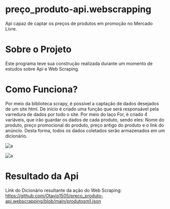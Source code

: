 # preço_produto-api.webscrapping
Api capaz de captar os preços de produtos em promoção no Mercado Livre.

# Sobre o Projeto
Este programa teve sua construção realizada durante um momento de estudos sobre Api e Web Scraping.

# Como Funciona?
Por meio da biblioteca scrapy, é possível a captação de dados desejados de um site html. De início é criado uma função que será responsável pela varredura de dados por todo o site. Por meio do laço For, é criado 4 variáveis, que irão guardar os dados de cada produto, sendo eles: Nome do produto, preço promocional do produto, preço antigo do produto e o link do anúncio. Desta forma, todos os dados coletados serão armazenados em um dicionário.

![a](https://user-images.githubusercontent.com/84475339/165993520-614c659f-a48d-4640-8aaf-d762e5adbab2.png)

![a](https://user-images.githubusercontent.com/84475339/165993719-33c6b8d5-0eda-4621-aed2-f19b086a5fee.png)

# Resultado da Api
Link do Dicionário resultante da ação do Web Scraping: https://github.com/Otavio1505/preco_produto-api.webscrapping/blob/main/produtosm1.json

